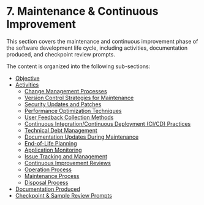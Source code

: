 # 7. Maintenance & Continuous Improvement

This section covers the maintenance and continuous improvement phase of the software development life cycle, including activities, documentation produced, and checkpoint review prompts.

The content is organized into the following sub-sections:

- [Objective](Maintenance-Continuous-Improvement-Objective.md)
- [Activities](Maintenance-Continuous-Improvement-Activities.md)
  - [Change Management Processes](Maintenance-Continuous-Improvement-Activities-Change-Management-Processes.md)
  - [Version Control Strategies for Maintenance](Maintenance-Continuous-Improvement-Activities-Version-Control-Strategies.md)
  - [Security Updates and Patches](Maintenance-Continuous-Improvement-Activities-Security-Updates-Patches.md)
  - [Performance Optimization Techniques](Maintenance-Continuous-Improvement-Activities-Performance-Optimization.md)
  - [User Feedback Collection Methods](Maintenance-Continuous-Improvement-Activities-User-Feedback-Collection.md)
  - [Continuous Integration/Continuous Deployment (CI/CD) Practices](Maintenance-Continuous-Improvement-Activities-CICD-Practices.md)
  - [Technical Debt Management](Maintenance-Continuous-Improvement-Activities-Technical-Debt-Management.md)
  - [Documentation Updates During Maintenance](Maintenance-Continuous-Improvement-Activities-Documentation-Updates.md)
  - [End-of-Life Planning](Maintenance-Continuous-Improvement-Activities-End-of-Life-Planning.md)
  - [Application Monitoring](Maintenance-Continuous-Improvement-Activities-Application-Monitoring.md)
  - [Issue Tracking and Management](Maintenance-Continuous-Improvement-Activities-Issue-Tracking-Management.md)
  - [Continuous Improvement Reviews](Maintenance-Continuous-Improvement-Activities-Continuous-Improvement-Reviews.md)
  - [Operation Process](Maintenance-Continuous-Improvement-Activities-Operation-Process.md)
  - [Maintenance Process](Maintenance-Continuous-Improvement-Activities-Maintenance-Process.md)
  - [Disposal Process](Maintenance-Continuous-Improvement-Activities-Disposal-Process.md)
- [Documentation Produced](Maintenance-Continuous-Improvement-Documentation-Produced.md)
- [Checkpoint & Sample Review Prompts](Maintenance-Continuous-Improvement-Checkpoint-Sample-Review-Prompts.md)
